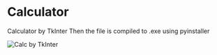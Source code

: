 # Calculator
Calculator by TkInter
Then the file is compiled to .exe using pyinstaller




![Calc by TkInter](https://user-images.githubusercontent.com/118556086/226175981-73a01c8f-1f54-4e13-89ff-c9f3882756d5.png)





